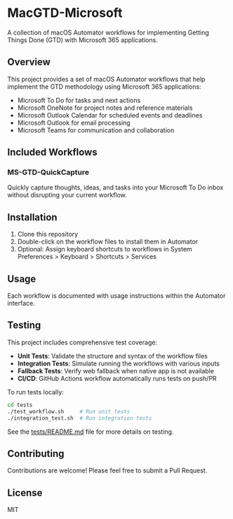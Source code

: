 # MacGTD-Microsoft

A collection of macOS Automator workflows for implementing Getting Things Done (GTD) with Microsoft 365 applications.

## Overview

This project provides a set of macOS Automator workflows that help implement the GTD methodology using Microsoft 365 applications:

- Microsoft To Do for tasks and next actions
- Microsoft OneNote for project notes and reference materials
- Microsoft Outlook Calendar for scheduled events and deadlines
- Microsoft Outlook for email processing
- Microsoft Teams for communication and collaboration

## Included Workflows

### MS-GTD-QuickCapture

Quickly capture thoughts, ideas, and tasks into your Microsoft To Do inbox without disrupting your current workflow.

## Installation

1. Clone this repository
2. Double-click on the workflow files to install them in Automator
3. Optional: Assign keyboard shortcuts to workflows in System Preferences > Keyboard > Shortcuts > Services

## Usage

Each workflow is documented with usage instructions within the Automator interface.

## Testing

This project includes comprehensive test coverage:

- **Unit Tests**: Validate the structure and syntax of the workflow files
- **Integration Tests**: Simulate running the workflows with various inputs
- **Fallback Tests**: Verify web fallback when native app is not available
- **CI/CD**: GitHub Actions workflow automatically runs tests on push/PR

To run tests locally:

```bash
cd tests
./test_workflow.sh     # Run unit tests
./integration_test.sh  # Run integration tests
```

See the [tests/README.md](tests/README.md) file for more details on testing.

## Contributing

Contributions are welcome! Please feel free to submit a Pull Request.

## License

MIT